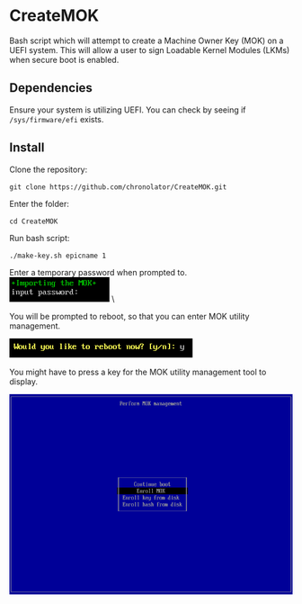 # CreateMOK
Bash script which will attempt to create a Machine Owner Key (MOK) on a UEFI system.  This will allow a user to sign Loadable Kernel Modules (LKMs) when secure boot is enabled.

## Dependencies
Ensure your system is utilizing UEFI.  You can check by seeing if `/sys/firmware/efi` exists.

## Install
Clone the repository:

```
git clone https://github.com/chronolator/CreateMOK.git
```

Enter the folder: 

```
cd CreateMOK
```

Run bash script:

```
./make-key.sh epicname 1
```

Enter a temporary password when prompted to. \
![alt text](https://github.com/chronolator/CreateMOK/blob/master/images/temp-password.png) \

You will be prompted to reboot, so that you can enter MOK utility management.

![alt text](https://github.com/chronolator/CreateMOK/blob/master/images/reboot.png)

You might have to press a key for the MOK utility management tool to display.

![alt text](https://github.com/chronolator/CreateMOK/blob/master/images/EnterMOK-management.png)
